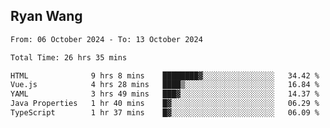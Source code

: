 ## Ryan Wang

<!--START_SECTION:waka-->

```txt
From: 06 October 2024 - To: 13 October 2024

Total Time: 26 hrs 35 mins

HTML              9 hrs 8 mins    ████████▓░░░░░░░░░░░░░░░░   34.42 %
Vue.js            4 hrs 28 mins   ████▒░░░░░░░░░░░░░░░░░░░░   16.84 %
YAML              3 hrs 49 mins   ███▓░░░░░░░░░░░░░░░░░░░░░   14.37 %
Java Properties   1 hr 40 mins    █▓░░░░░░░░░░░░░░░░░░░░░░░   06.29 %
TypeScript        1 hr 37 mins    █▓░░░░░░░░░░░░░░░░░░░░░░░   06.09 %
```

<!--END_SECTION:waka-->
